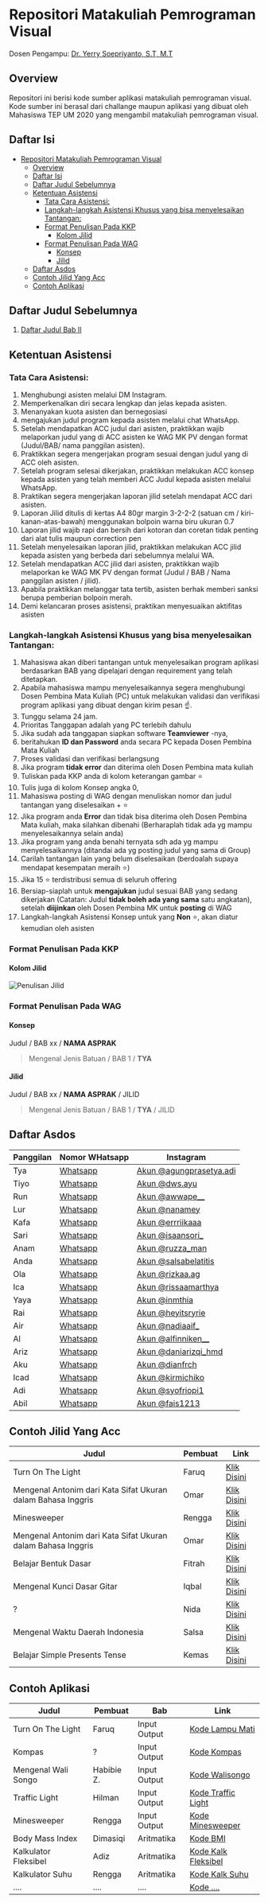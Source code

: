 # Repositori Matakuliah Pemrograman Visual
Dosen Pengampu: [Dr. Yerry Soepriyanto, S.T, M.T](https://scholar.google.com/citations?user=JruNllQAAAAJ&hl=en)

## Overview
Repositori ini berisi kode sumber aplikasi matakuliah pemrograman visual. Kode sumber ini berasal dari challange maupun aplikasi yang dibuat oleh Mahasiswa TEP UM 2020 yang mengambil matakuliah pemrograman visual.

## Daftar Isi
- [Repositori Matakuliah Pemrograman Visual](#repositori-matakuliah-pemrograman-visual)
  - [Overview](#overview)
  - [Daftar Isi](#daftar-isi)
  - [Daftar Judul Sebelumnya](#daftar-judul-sebelumnya)
  - [Ketentuan Asistensi](#ketentuan-asistensi)
    - [Tata Cara Asistensi:](#tata-cara-asistensi)
    - [Langkah-langkah Asistensi Khusus yang bisa menyelesaikan Tantangan:](#langkah-langkah-asistensi-khusus-yang-bisa-menyelesaikan-tantangan)
    - [Format Penulisan Pada KKP](#format-penulisan-pada-kkp)
      - [Kolom Jilid](#kolom-jilid)
    - [Format Penulisan Pada WAG](#format-penulisan-pada-wag)
      - [Konsep](#konsep)
      - [Jilid](#jilid)
  - [Daftar Asdos](#daftar-asdos)
  - [Contoh Jilid Yang Acc](#contoh-jilid-yang-acc)
  - [Contoh Aplikasi](#contoh-aplikasi)

## Daftar Judul Sebelumnya

1. [Daftar Judul Bab II](/daftar-judul.md#bab-ii-input-output)

## Ketentuan Asistensi

### Tata Cara Asistensi:

1. Menghubungi asisten melalui DM Instagram.
2. Memperkenalkan diri secara lengkap dan jelas kepada asisten.
3. Menanyakan kuota asisten dan bernegosiasi
4. mengajukan judul program kepada asisten melalui chat WhatsApp.
5. Setelah mendapatkan ACC judul dari asisten, praktikkan wajib melaporkan judul yang di ACC asisten ke WAG MK PV dengan format (Judul/BAB/ nama panggilan asisten).
6. Praktikkan segera mengerjakan program sesuai dengan judul yang di ACC oleh asisten.
7. Setelah program selesai dikerjakan, praktikkan melakukan ACC konsep kepada asisten yang telah memberi ACC Judul kepada asisten melalui WhatsApp.
8. Praktikan segera mengerjakan laporan jilid setelah mendapat ACC dari asisten.
9. Laporan Jilid ditulis di kertas A4 80gr margin 3-2-2-2 (satuan cm / kiri-kanan-atas-bawah) menggunakan bolpoin warna biru ukuran 0.7
10. Laporan jilid wajib rapi dan bersih dari kotoran dan coretan tidak penting dari alat tulis maupun correction pen
11. Setelah menyelesaikan laporan jilid, praktikkan melakukan ACC jilid kepada asisten yang berbeda dari sebelumnya melalui WA.
12. Setelah mendapatkan ACC jilid dari asisten, praktikkan wajib melaporkan ke WAG MK PV dengan format (Judul / BAB / Nama panggilan asisten / jilid).
13. Apabila praktikkan melanggar tata tertib, asisten berhak memberi sanksi berupa pemberian bolpoin merah.
14. Demi kelancaran proses asistensi, praktikan menyesuaikan aktifitas asisten

### Langkah-langkah Asistensi Khusus yang bisa menyelesaikan Tantangan:

1. Mahasiswa akan diberi tantangan untuk menyelesaikan program aplikasi berdasarkan BAB yang dipelajari dengan requirement yang telah ditetapkan. 
2. Apabila mahasiswa mampu menyelesaikannya segera menghubungi Dosen Pembina Mata Kuliah (PC) untuk melakukan validasi dan verifikasi program aplikasi yang dibuat dengan kirim pesan ☝️. 
3. Tunggu selama 24 jam. 
4. Prioritas Tanggapan adalah yang PC terlebih dahulu
5. Jika sudah ada tanggapan siapkan software **Teamviewer** -nya, 
6. beritahukan **ID dan Password** anda secara PC kepada Dosen Pembina Mata Kuliah
7. Proses validasi dan verifikasi berlangsung
8. Jika program **tidak error** dan diterima oleh Dosen Pembina mata kuliah
9. Tuliskan pada KKP anda di kolom keterangan gambar ⭐
10. Tulis juga di kolom Konsep angka 0, 
11. Mahasiswa posting  di WAG dengan menuliskan nomor dan judul tantangan yang diselesaikan + ⭐
12. Jika program anda **Error** dan tidak bisa diterima oleh Dosen Pembina Mata kuliah, maka silahkan dibenahi (Berharaplah tidak ada yg mampu menyelesaikannya selain anda)
13. Jika program yang anda benahi ternyata sdh ada yg mampu menyelesaikannya (ditandai ada yg posting judul yang sama di Group)
14.	Carilah tantangan lain yang belum diselesaikan (berdoalah supaya mendapat kesempatan meraih ⭐)
15.	Jika 15 ⭐ terdistribusi semua di seluruh offering
16.	Bersiap-siaplah untuk **mengajukan** judul sesuai BAB yang sedang dikerjakan (Catatan: Judul **tidak boleh ada yang sama** satu angkatan), setelah **diijinkan** oleh Dosen Pembina MK untuk **posting** di WAG
17. Langkah-langkah Asistensi Konsep untuk yang **Non** ⭐, akan diatur kemudian oleh asisten

### Format Penulisan Pada KKP

#### Kolom Jilid

![Penulisan Jilid](/docs/penulisan-kkp-jilid.jpg)

### Format Penulisan Pada WAG

#### Konsep

Judul / BAB xx / **NAMA ASPRAK**

> Mengenal Jenis Batuan / BAB 1 / **TYA**

#### Jilid

Judul / BAB xx / **NAMA ASPRAK** / JILID

> Mengenal Jenis Batuan / BAB 1 / **TYA** / JILID

## Daftar Asdos

| Panggilan | Nomor WHatsapp                          | Instagram                                                          |
| --------- | --------------------------------------- | ------------------------------------------------------------------ |
| Tya       | [Whatsapp](https://wa.me/6281249319720) | [Akun @agungprasetya.adi](https://instagram.com/agungprasetya.adi) |
| Tiyo      | [Whatsapp](https://wa.me/62)            | [Akun @dws.ayu](https://instagram.com/dws.ayu)                     |
| Run       | [Whatsapp](https://wa.me/62)            | [Akun @awwape__](https://instagram.com/awwape__)                   |
| Lur       | [Whatsapp](https://wa.me/62)            | [Akun @nanamey](https://instagram.com/nanamey)                     |
| Kafa      | [Whatsapp](https://wa.me/62)            | [Akun @errriikaaa](https://instagram.com/errriikaaa)               |
| Sari      | [Whatsapp](https://wa.me/62)            | [Akun @isaansori_](https://instagram.com/isaansori_)               |
| Anam      | [Whatsapp](https://wa.me/62)            | [Akun @ruzza_man](https://instagram.com/ruzza_man)                 |
| Anda      | [Whatsapp](https://wa.me/62)            | [Akun @salsabelatitis](https://instagram.com/salsabelatitis)       |
| Ola       | [Whatsapp](https://wa.me/62)            | [Akun @rizkaa.ag](https://instagram.com/rizkaa.ag)                 |
| Ica       | [Whatsapp](https://wa.me/62)            | [Akun @rissaamarthya](https://instagram.com/rissaamarthya)         |
| Yaya      | [Whatsapp](https://wa.me/62)            | [Akun @inmthia](https://instagram.com/inmthia)                     |
| Rai       | [Whatsapp](https://wa.me/62)            | [Akun @heyitsryrie](https://instagram.com/heyitsryrie)             |
| Air       | [Whatsapp](https://wa.me/62)            | [Akun @nadiaaif_](https://instagram.com/nadiaaif_)                 |
| Al        | [Whatsapp](https://wa.me/62)            | [Akun @alfinniken__](https://instagram.com/alfinniken__)           |
| Ariz      | [Whatsapp](https://wa.me/62)            | [Akun @daniarizqi_hmd](https://instagram.com/daniarizqi_hmd)       |
| Aku       | [Whatsapp](https://wa.me/62)            | [Akun @dianfrch](https://instagram.com/dianfrch)                   |
| Icad      | [Whatsapp](https://wa.me/62)            | [Akun @kirmichiko](https://instagram.com/kirmichiko)               |
| Adi       | [Whatsapp](https://wa.me/62)            | [Akun @syofriopi1](https://instagram.com/syofriopi1)               |
| Abil      | [Whatsapp](https://wa.me/62)            | [Akun @fais1213](https://instagram.com/fais1213)                   |

## Contoh Jilid Yang Acc

| Judul                                                        | Pembuat | Link                                                                                               |
| ------------------------------------------------------------ | ------- | -------------------------------------------------------------------------------------------------- |
| Turn On The Light                                            | Faruq   | [Klik Disini](https://bit.um.ac.id/Ek0ONN)                                                         |
| Mengenal Antonim dari Kata Sifat Ukuran dalam Bahasa Inggris | Omar    | [Klik Disini](https://drive.google.com/file/d/1PDUEKtvNy2e8a4cwUpBrYNby2CwwKBft/view?usp=drivesdk) |
| Minesweeper                                                  | Rengga  | [Klik Disini](https://bit.um.ac.id/rbiFEn)                                                         |
| Mengenal Antonim dari Kata Sifat Ukuran dalam Bahasa Inggris | Omar    | [Klik Disini](https://drive.google.com/file/d/1PDUEKtvNy2e8a4cwUpBrYNby2CwwKBft/view?usp=drivesdk) |
| Belajar Bentuk Dasar                                         | Fitrah  | [Klik Disini](https://drive.google.com/file/d/1KWO7_AGw0I5rmL6ockDuZTbi5QOBtuhV/view?usp=sharing)  |
| Mengenal Kunci Dasar Gitar                                   | Iqbal   | [Klik Disini](https://drive.google.com/file/d/1A3UQemq5M-CwP3a6T-rDss8v_gTOVizr/view?usp=drivesdk) |
| ?                                                            | Nida    | [Klik Disini](https://drive.google.com/file/d/1SU-m6-3cpZWPRo95xSGb4rTH4xnOOfEE/view?usp=drivesdk) |
| Mengenal Waktu Daerah Indonesia                              | Salsa   | [Klik Disini](https://drive.google.com/file/d/1g2ojN4QzI2yqLyHmVz41qXHQOQntWDCo/view?usp=drivesdk) |
| Belajar Simple Presents Tense                                | Kemas   | [Klik Disini](https://drive.google.com/file/d/1v1k_UYr3VDEe-YT0yZtrsp1PvAdwz42y/view?usp=drivesdk) |

## Contoh Aplikasi

| Judul                | Pembuat    | Bab          | Link                                                                                                                             |
| -------------------- | ---------- | ------------ | -------------------------------------------------------------------------------------------------------------------------------- |
| Turn On The Light    | Faruq      | Input Output | [Kode Lampu Mati](https://github.com/teknologi-pendidikan/matkul-pemrograman-visual/tree/main/BAB-1/Challange_LampuMati)         |
| Kompas               | ?          | Input Output | [Kode Kompas](https://github.com/teknologi-pendidikan/matkul-pemrograman-visual/tree/main/BAB-1/Challange_Kompas)                |
| Mengenal Wali Songo  | Habibie Z. | Input Output | [Kode Walisongo ](https://github.com/teknologi-pendidikan/matkul-pemrograman-visual/tree/main/BAB-1/Habibie_MengenalWaliSongo)   |
| Traffic Light        | Hilman     | Input Output | [Kode Traffic Light ](https://github.com/teknologi-pendidikan/matkul-pemrograman-visual/tree/main/BAB-1/Hilman_TrafficLight)     |
| Minesweeper          | Rengga     | Input Output | [Kode Minesweeper ](https://github.com/teknologi-pendidikan/matkul-pemrograman-visual/tree/main/BAB-1/RenggaNugroho_Minesweeper) |
| Body Mass Index      | Dimasiqi   | Aritmatika   | [Kode BMI](https://github.com/teknologi-pendidikan/matkul-pemrograman-visual/tree/main/BAB-2/BodyMassIndex)                      |
| Kalkulator Fleksibel | Adiz       | Aritmatika   | [Kode Kalk Fleksibel](https://github.com/teknologi-pendidikan/matkul-pemrograman-visual/tree/main/BAB-2/KalkulatorFleksibel)     |
| Kalkulator Suhu      | Rengga     | Aritmatika   | [Kode Kalk Suhu](https://github.com/teknologi-pendidikan/matkul-pemrograman-visual/tree/main/BAB-2/KalkulatorSuhu)               |
| ....                 | ....       | ....         | [Kode ....](https://github.com/teknologi-pendidikan/matkul-pemrograman-visual/tree/main/BAB-2/....)                              |
